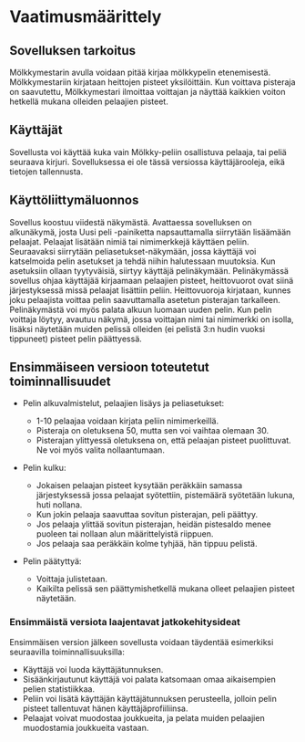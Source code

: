 # Vaatimusmäärittely
## Sovelluksen tarkoitus
Mölkkymestarin avulla voidaan pitää kirjaa mölkkypelin etenemisestä. Mölkkymestariin kirjataan heittojen pisteet yksilöittäin. Kun voittava pisteraja on saavutettu, Mölkkymestari ilmoittaa voittajan ja näyttää kaikkien voiton hetkellä mukana olleiden pelaajien pisteet.

## Käyttäjät
Sovellusta voi käyttää kuka vain Mölkky-peliin osallistuva pelaaja, tai peliä seuraava kirjuri. Sovelluksessa ei ole tässä versiossa käyttäjärooleja, eikä tietojen tallennusta.

## Käyttöliittymäluonnos
Sovellus koostuu viidestä näkymästä. Avattaessa sovelluksen on alkunäkymä, josta Uusi peli -painiketta napsauttamalla siirrytään lisäämään pelaajat. Pelaajat lisätään nimiä tai nimimerkkejä käyttäen peliin. Seuraavaksi siirrytään peliasetukset-näkymään, jossa käyttäjä voi katselmoida pelin asetukset ja tehdä niihin halutessaan muutoksia. Kun asetuksiin ollaan tyytyväisiä, siirtyy käyttäjä pelinäkymään. Pelinäkymässä sovellus ohjaa käyttäjää kirjaamaan pelaajien pisteet, heittovuorot ovat siinä järjestyksessä missä pelaajat lisättiin peliin. Heittovuoroja kirjataan, kunnes joku pelaajista voittaa pelin saavuttamalla asetetun pisterajan tarkalleen. Pelinäkymästä voi myös palata alkuun luomaan uuden pelin. Kun pelin voittaja löytyy, avautuu näkymä, jossa voittajan nimi tai nimimerkki on isolla, lisäksi näytetään muiden pelissä olleiden (ei pelistä 3:n hudin vuoksi tippuneet) pisteet pelin päättyessä.

## Ensimmäiseen versioon toteutetut toiminnallisuudet
* Pelin alkuvalmistelut, pelaajien lisäys ja peliasetukset:
  * 1-10 pelaajaa voidaan kirjata  peliin nimimerkeillä.
  * Pisteraja on oletuksena 50, mutta sen voi vaihtaa olemaan 30.
  * Pisterajan ylittyessä oletuksena on, että pelaajan pisteet puolittuvat. Ne voi myös valita nollaantumaan.
  
* Pelin kulku:
  * Jokaisen pelaajan pisteet kysytään peräkkäin samassa järjestyksessä jossa pelaajat syötettiin, pistemäärä syötetään lukuna, huti nollana.
  * Kun jokin pelaaja saavuttaa sovitun pisterajan, peli päättyy.
  * Jos pelaaja ylittää sovitun pisterajan, heidän pistesaldo menee puoleen tai nollaan alun määrittelyistä riippuen.
  * Jos pelaaja saa peräkkäin kolme tyhjää, hän tippuu pelistä.
  
* Pelin päätyttyä:
  * Voittaja julistetaan.
  * Kaikilta pelissä sen päättymishetkellä mukana olleet pelaajien pisteet näytetään.
  
### Ensimmäistä versiota laajentavat jatkokehitysideat
 Ensimmäisen version jälkeen sovellusta voidaan täydentää esimerkiksi seuraavilla toiminnallisuuksilla:
 * Käyttäjä voi luoda käyttäjätunnuksen.
 * Sisäänkirjautunut käyttäjä voi palata katsomaan omaa aikaisempien pelien statistiikkaa.
 * Peliin voi lisätä käyttäjän käyttäjätunnuksen perusteella, jolloin pelin pisteet tallentuvat hänen käyttäjäprofiiliinsa.
 * Pelaajat voivat muodostaa joukkueita, ja pelata muiden pelaajien muodostamia joukkueita vastaan.
  
